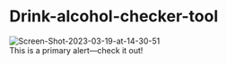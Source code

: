 # Drink-alcohol-checker-tool

<img src="https://i.ibb.co/L6YTt0t/Screen-Shot-2023-03-19-at-14-30-51.png" alt="Screen-Shot-2023-03-19-at-14-30-51" border="0" />
<link
  rel="stylesheet"
  href="https://cdn.jsdelivr.net/npm/bootstrap@4.0.0/dist/css/bootstrap.min.css"
/>

<div class="alert alert-primary" role="alert">
  This is a primary alert—check it out!
</div>
